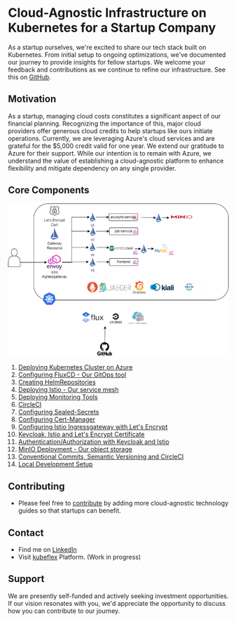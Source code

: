 # Cloud-Agnostic Infrastructure on Kubernetes for a Startup Company

As a startup ourselves, we're excited to share our tech stack built on Kubernetes. From initial setup to ongoing optimizations, we've documented our journey to provide insights for fellow startups. We welcome your feedback and contributions as we continue to refine our infrastructure. See this on [GitHub](https://github.com/kubeflex-io/kubeflex). 

## Motivation

As a startup, managing cloud costs constitutes a significant aspect of our financial planning. Recognizing the importance of this, major cloud providers offer generous cloud credits to help startups like ours initiate operations. Currently, we are leveraging Azure's cloud services and are grateful for the $5,000 credit valid for one year. We extend our gratitude to Azure for their support. While our intention is to remain with Azure, we understand the value of establishing a cloud-agnostic platform to enhance flexibility and mitigate dependency on any single provider.

## Core Components
![Alt text](images/platform-v3.png?raw=true "kubeflex Platform")

1. [Deploying Kubernetes Cluster on Azure](kubernetes) 
2. [Configuring FluxCD - Our GitOps tool](docs/fluxcd.md)
3. [Creating HelmRepositories](docs/helmrepositories.md)
4. [Deploying Istio - Our service mesh](docs/istio.md)
5. [Deploying Monitoring Tools](docs/monitoring.md)
6. [CircleCI](docs/circleci.md)
7. [Configuring Sealed-Secrets](docs/sealed-secrets.md)
8. [Configuring Cert-Manager](docs/cert-manager.md)
9. [Configuring Istio Ingressgateway with Let's Encrypt](docs/ingressgateway.md)
10. [Keycloak, Istio and Let's Encrypt Certificate](docs/keycloak.md)
11. [Authentication/Authorization with Keycloak and Istio](docs/auth.md)
12. [MinIO Deployment - Our object storage](docs/minio.md)
13. [Conventional Commits, Semantic Versioning and CircleCI](docs/release.md)
14. [Local Development Setup](docs/local.md)

## Contributing

* Please feel free to [contribute](https://github.com/kubeflex-io/kubeflex) by adding more cloud-agnostic technology guides so that startups can benefit.

## Contact

* Find me on [LinkedIn](https://www.linkedin.com/in/sajeeval)
* Visit [kubeflex](https://kubeflex.co.uk) Platform. (Work in progress)

## Support
We are presently self-funded and actively seeking investment opportunities. If our vision resonates with you, we'd appreciate the opportunity to discuss how you can contribute to our journey.
